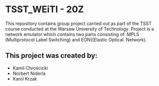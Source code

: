# **TSST_WEiTI - 20Z**
This repository contains group project carried out as part of the TSST course conducted at the Warsaw University of Technology. Project is a network emulator which contains two parts consisting of: MPLS (Multiprotocol Label Switching) and EON((Elastic Optical. Network).
## This project was created by:
* Kamil Chrościcki
* Norbert Niderla
* Karol Krzak
